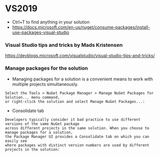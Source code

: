 # VS2019

-  Ctrl+T to find anything in your solution
- https://docs.microsoft.com/en-us/nuget/consume-packages/install-use-packages-visual-studio

### Visual Studio tips and tricks by Mads Kristensen
https://devblogs.microsoft.com/visualstudio/visual-studio-tips-and-tricks/ 



### Manage packages for the solution
- Managing packages for a solution is a convenient means to work with multiple projects simultaneously.
```
Select the Tools > NuGet Package Manager > Manage NuGet Packages for Solution... menu command, 
or right-click the solution and select Manage NuGet Packages...:
```
- Consolidate tab
```
Developers typically consider it bad practice to use different versions of the same NuGet package 
across different projects in the same solution. When you choose to manage packages for a solution, 
the Package Manager UI provides a Consolidate tab on which you can easily see 
where packages with distinct version numbers are used by different projects in the solution:
```
